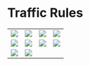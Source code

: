 # Traffic Rules

<table>
<tr>

<td>
<img style="display:inline-block"  src="/books/Basic theory of driving/0. Exercises/1.png" />
</td>

<td>
<img style="display:inline-block"  src="/books/Basic theory of driving/0. Exercises/2.png" />
</td>

<td>
<img style="display:inline-block"  src="/books/Basic theory of driving/0. Exercises/3.png"/>
</td>

<td>
<img style="display:inline-block"  src="/books/Basic theory of driving/0. Exercises/9.png"/>
</td>
</tr>
<tr>

<td>
<img style="display:inline-block"  src="/books/Basic theory of driving/0. Exercises/10.png"/>
</td>
<td>
<img style="display:inline-block"  src="/books/Basic theory of driving/0. Exercises/11.png"/>
</td>
<td>
<img style="display:inline-block"  src="/books/Basic theory of driving/0. Exercises/13.png"/>
</td>
<td>
<img style="display:inline-block"  src="/books/Basic theory of driving/0. Exercises/17.png"/>
</td>
</tr>

<tr>
<td><img style="display:inline-block"  src="/books/Basic theory of driving/0. Exercises/18.png"/></td>
<td><img style="display:inline-block"  src="/books/Basic theory of driving/0. Exercises/20.png"/></td>

</tr>

</table>
